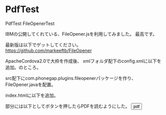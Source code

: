 PdfTest
=======

PdfTest FileOpenerTest

IBMの公開してくれている、FileOpener.jsを利用してみました。
最高です。


最新版は以下でゲットしてください。
https://github.com/markeeftb/FileOpener

ApacheCordova2.0で大枠を作成後、
xmlフォルダ配下のconfig.xmlに以下を追加。<plugins>のところ。
<plugins>
        <plugin name="FileOpener" value="com.phonegap.plugins.fileopener.FileOpener"/>
</plugins>


src配下にcom.phonegap.plugins.fileopenerパッケージを作り、FileOpener.javaを配置。

index.htmlに以下を追加。
<script type="text/javascript">
function viewFdf(){
	window.plugins.fileOpener.open("file:///sdcard/pdf/requestProcess.pdf");
}
</script>

<body>部分には以下としてボタンを押したらPDFを読むようにした。
<input type="button" value="pdf" onClick="viewFdf()">
